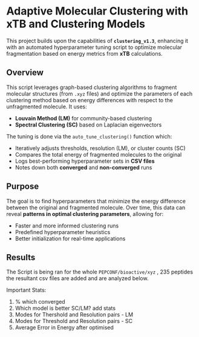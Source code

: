 # Adaptive Molecular Clustering with xTB and Clustering Models

This project builds upon the capabilities of **`clustering_v1.3`**, enhancing it with an automated hyperparameter tuning script to optimize molecular fragmentation based on energy metrics from **xTB** calculations.

## Overview

This script leverages graph-based clustering algorithms to fragment molecular structures (from `.xyz` files) and optimize the parameters of each clustering method based on energy differences with respect to the unfragmented molecule. It uses:

- **Louvain Method (LM)** for community-based clustering
- **Spectral Clustering (SC)** based on Laplacian eigenvectors

The tuning is done via the `auto_tune_clustering()` function which:
- Iteratively adjusts thresholds, resolution (LM), or cluster counts (SC)
- Compares the total energy of fragmented molecules to the original
- Logs best-performing hyperparameter sets in **CSV files**
- Notes down both **converged** and **non-converged** runs

## Purpose

The goal is to find hyperparameters that minimize the energy difference between the original and fragmented molecule. Over time, this data can reveal **patterns in optimal clustering parameters**, allowing for:
- Faster and more informed clustering runs
- Predefined hyperparameter heuristics
- Better initialization for real-time applications

##  Results 

The Script is being ran for the whole `PEPCONF/bioactive/xyz` , 235 peptides the resultant csv files are added and are analyzed below. 

Important Stats:
1.  % which converged
2.  Which model is better SC/LM? add stats 
3.  Modes for Thershold and Resolution pairs - LM
4.  Modes for Threshold and Resolution pairs - SC
5.  Average Error in Energy after optimised 
